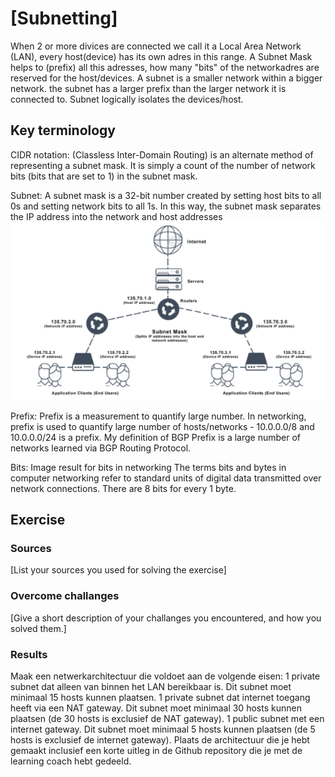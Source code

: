 # [Subnetting]
When 2 or more divices are connected we call it a Local Area Network (LAN), every host(device) has its own adres in this range. A Subnet Mask helps to (prefix) all this adresses, how many "bits" of the networkadres are reserved for the host/devices. A subnet is a smaller network within a bigger network. the subnet has a larger prefix than the larger network it is connected to. Subnet logically isolates the devices/host. 

## Key terminology
CIDR notation: 
(Classless Inter-Domain Routing) is an alternate method of representing a subnet mask. It is simply a count of the number of network bits (bits that are set to 1) in the subnet mask.

Subnet:
A subnet mask is a 32-bit number created by setting host bits to all 0s and setting network bits to all 1s. In this way, the subnet mask separates the IP address into the network and host addresses
![subnet](../00_includes/subnet%20mask.png)

Prefix:
Prefix is a measurement to quantify large number. In networking, prefix is used to quantify large number of hosts/networks - 10.0.0.0/8 and 10.0.0.0/24 is a prefix. My definition of BGP Prefix is a large number of networks learned via BGP Routing Protocol.

Bits:
Image result for bits in networking
The terms bits and bytes in computer networking refer to standard units of digital data transmitted over network connections. There are 8 bits for every 1 byte.



## Exercise

### Sources
[List your sources you used for solving the exercise]

### Overcome challanges
[Give a short description of your challanges you encountered, and how you solved them.]

### Results
Maak een netwerkarchitectuur die voldoet aan de volgende eisen:
1 private subnet dat alleen van binnen het LAN bereikbaar is. Dit subnet moet minimaal 15 hosts kunnen plaatsen.
1 private subnet dat internet toegang heeft via een NAT gateway. Dit subnet moet minimaal 30 hosts kunnen plaatsen (de 30 hosts is exclusief de NAT gateway).
1 public subnet met een internet gateway. Dit subnet moet minimaal 5 hosts kunnen plaatsen (de 5 hosts is exclusief de internet gateway).
Plaats de architectuur die je hebt gemaakt inclusief een korte uitleg in de Github repository die je met de learning coach hebt gedeeld.

